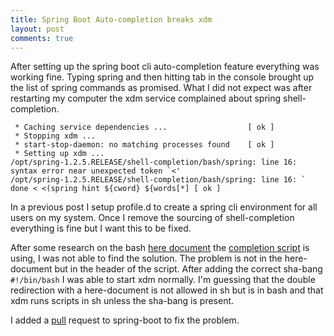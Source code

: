 ```yaml
---
title: Spring Boot Auto-completion breaks xdm
layout: post
comments: true
---
```

After setting up the spring boot cli auto-completion feature everything was working fine. Typing spring and then hitting tab in the console brought up the list of spring commands as promised. What I did not expect was after restarting my computer the xdm service complained about spring shell-completion.

     * Caching service dependencies ...                  [ ok ]
     * Stopping xdm ...
     * start-stop-daemon: no matching processes found    [ ok ]
     * Setting up xdm ...
	/opt/spring-1.2.5.RELEASE/shell-completion/bash/spring: line 16: syntax error near unexpected token `<'
	/opt/spring-1.2.5.RELEASE/shell-completion/bash/spring: line 16: `      done < <(spring hint ${cword} ${words[*] [ ok ]

In a previous post I setup profile.d to create a spring cli environment for all users on my system. Once I remove the sourcing of shell-completion everything is fine but I want this to be fixed.

After some research on the bash [here document](https://github.com/spring-projects/spring-boot/pull/3848) the [completion script](https://github.com/spring-projects/spring-boot/pull/3848) is using, I was not able to find the solution. The problem is not in the here-document but in the header of the script. After adding the correct sha-bang `#!/bin/bash` I was able to start xdm normally. I'm guessing that the double redirection with a here-document is not allowed in sh but is in bash and that xdm runs scripts in sh unless the sha-bang is present.

I added a [pull](https://github.com/spring-projects/spring-boot/pull/3848) request to spring-boot to fix the problem. 
